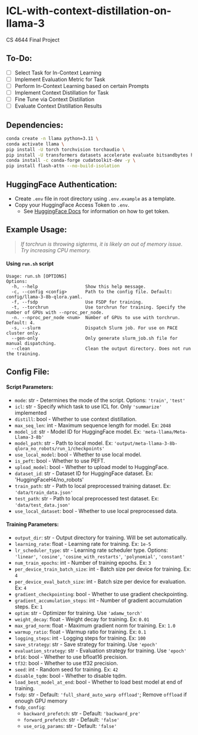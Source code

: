 # ICL-with-context-distillation-on-llama-3

CS 4644 Final Project

## To-Do:

-   [ ] Select Task for In-Context Learning
-   [ ] Implement Evaluation Metric for Task
-   [ ] Perform In-Context Learning based on certain Prompts
-   [ ] Implement Context Distillation for Task
-   [ ] Fine Tune via Context Distillation
-   [ ] Evaluate Context Distillation Results

## Dependencies:

```bash
conda create -n llama python=3.11 \
conda activate llama \
pip install -U torch torchvision torchaudio \
pip install -U transformers datasets accelerate evaluate bitsandbytes huggingface_hub trl peft rouge-score absl-py nltk python-dotenv pandas \
conda install -c conda-forge cudatoolkit-dev -y \
pip install flash-attn --no-build-isolation
```

## HuggingFace Authentication:

-   Create `.env` file in root directory using `.env.example` as a template.
-   Copy your HuggingFace Access Token to `.env`.
    -   See [HuggingFace Docs](https://huggingface.co/docs/hub/en/security-tokens) for information on how to get token.

## Example Usage:

> _If torchrun is throwing sigterms, it is likely an out of memory issue. Try increasing CPU memory._

#### Using `run.sh` script

```
Usage: run.sh [OPTIONS]
Options:
  -h, --help                  Show this help message.
  -c, --config <config>       Path to the config file. Default: config/llama-3-8b-qlora.yaml.
  -f, --fsdp                  Use FSDP for training.
  -t, --torchrun              Use torchrun for training. Specify the number of GPUs with --nproc_per_node.
  -n. --nproc_per_node <num>  Number of GPUs to use with torchrun. Default: 4.
  -s, --slurm                 Dispatch Slurm job. For use on PACE cluster only.
  --gen-only                  Only generate slurm_job.sh file for manual dispatching.
  --clean                     Clean the output directory. Does not run the training.
```

## Config File:

#### Script Parameters:

-   `mode`: str - Determines the mode of the script. Options: `'train'`, `'test'`
-   `icl`: str - Specify which task to use ICL for. Only `'summarize'` implemented
-   `distill`: bool - Whether to use context distillation.
-   `max_seq_len`: int - Maximum sequence length for model. Ex: `2048`
-   `model_id`: str - Model ID for HuggingFace model. Ex: `'meta-llama/Meta-Llama-3-8b'`
-   `model_path`: str - Path to local model. Ex: `'output/meta-llama-3-8b-qlora_no_robots/run_1/checkpoints'`
-   `use_local_model`: bool - Whether to use local model.
-   `is_peft`: bool - Whether to use PEFT.
-   `upload_model`: bool - Whether to upload model to HuggingFace.
-   `dataset_id`: str - Dataset ID for HuggingFace dataset. Ex: 'HuggingFaceH4/no_robots'
-   `train_path`: str - Path to local preprocessed training dataset. Ex: `'data/train_data.json'`
-   `test_path`: str - Path to local preprocessed test dataset. Ex: `'data/test_data.json'`
-   `use_local_dataset`: bool - Whether to use local preprocessed data.

#### Training Parameters:

-   `output_dir`: str - Output directory for training. Will be set automatically.
-   `learning_rate`: float - Learning rate for training. Ex: `1e-5`
-   `lr_scheduler_type`: str - Learning rate scheduler type. Options: `'linear'`, `'cosine'`, `'cosine_with_restarts'`, `'polynomial'`, `'constant'`
-   `num_train_epochs`: int - Number of training epochs. Ex: `3`
-   `per_device_train_batch_size`: int - Batch size per device for training. Ex: `4`
-   `per_device_eval_batch_size`: int - Batch size per device for evaluation. Ex: `4`
-   `gradient_checkpointing`: bool - Whether to use gradient checkpointing.
-   `gradient_accumulation_steps`: int - Number of gradient accumulation steps. Ex: `1`
-   `optim`: str - Optimizer for training. Use `'adamw_torch'`
-   `weight_decay`: float - Weight decay for training. Ex: `0.01`
-   `max_grad_norm`: float - Maximum gradient norm for training. Ex: `1.0`
-   `warmup_ratio`: float - Warmup ratio for training. Ex: `0.1`
-   `logging_steps`: int - Logging steps for training. Ex: `100`
-   `save_strategy`: str - Save strategy for training. Use `'epoch'`
-   `evaluation_strategy`: str - Evaluation strategy for training. Use `'epoch'`
-   `bf16`: bool - Whether to use bfloat16 precision.
-   `tf32`: bool - Whether to use tf32 precision.
-   `seed`: int - Random seed for training. Ex: `42`
-   `disable_tqdm`: bool - Whether to disable tqdm.
-   `load_best_model_at_end`: bool - Whether to load best model at end of training.
-   `fsdp`: str - Default: `'full_shard_auto_warp offload'`; Remove `offload` if enough GPU memory
-   `fsdp_config`:
    -   `backward_prefetch`: str - Default: `'backward_pre'`
    -   `forward_prefetch`: str - Default: `'false'`
    -   `use_orig_params`: str - Default: `'false'`
